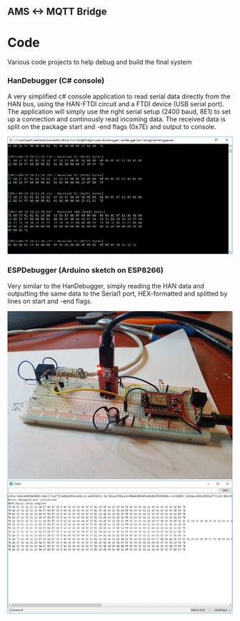 ## AMS <-> MQTT Bridge
# Code

Various code projects to help debug and build the final system

### HanDebugger (C# console)
A very simplified c# console application to read serial data directly from the HAN bus, using the HAN-FTDI circuit and a FTDI device (USB serial port). The application will simply use the right serial setup (2400 baud, 8E1) to set up a connection and continously read incoming data. The received data is split on the package start and -end flags (0x7E) and output to console.

![HanScreenshot](/Code/HanDebugger/screenshot.png)

### ESPDebugger (Arduino sketch on ESP8266)
Very similar to the HanDebugger, simply reading the HAN data and outputting the same data to the Serial1 port, HEX-formatted and splitted by lines on start and -end flags.

![ESPCircuit](./ESPDebugger/Circuit%20(breadboard).jpg)
![ESPScreenshot](./ESPDebugger/screenshot.png)
